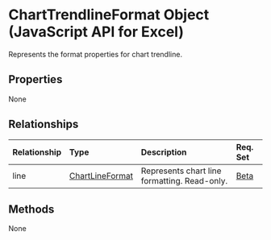 # ChartTrendlineFormat Object (JavaScript API for Excel)

Represents the format properties for chart trendline.

## Properties

None

## Relationships
| Relationship | Type	|Description| Req. Set|
|:---------------|:--------|:----------|:----|
|line|[ChartLineFormat](chartlineformat.md)|Represents chart line formatting. Read-only.|[Beta](../requirement-sets/excel-api-requirement-sets.md)|

## Methods
None

